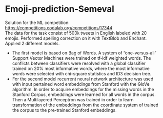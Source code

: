 # Emoji-prediction-Semeval
Solution for the ML competition https://competitions.codalab.org/competitions/17344  
The data for the task consist of 500k tweets in English labeled with 20 emojis. Performed spelling correction on it with TextBlob and Enchant. Applied 2 different models.
-  The first model is based on Bag of Words. A system of  “one-versus-all” Support Vector Machines were trained  on tf-idf weighted words. The conflicts between classifiers were resolved with a global classifier trained on 20% most informative words,  where the most informative words were selected with chi-square statistics and ID3 decision tree.   
-  For the second model recurrent neural network architecture was used with input pertained word embeddings from Stanford with the GloVe algorithm. In order to acquire embeddings for the missing words in the Stanford Corpus, embeddings were learned for all words in the corpus. Then a Multilayered Perceptron was trained in order to learn transformation of the embeddings from the coordinate system of trained the corpus to the pre-trained Stanford embeddings. 
